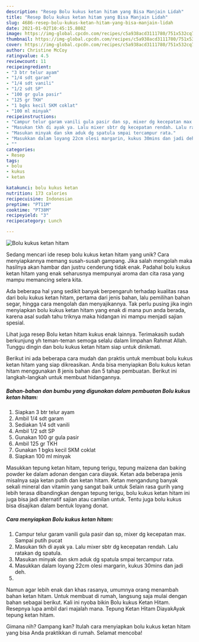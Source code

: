 ```yaml
---
description: "Resep Bolu kukus ketan hitam yang Bisa Manjain Lidah"
title: "Resep Bolu kukus ketan hitam yang Bisa Manjain Lidah"
slug: 4686-resep-bolu-kukus-ketan-hitam-yang-bisa-manjain-lidah
date: 2021-01-02T10:45:15.808Z
image: https://img-global.cpcdn.com/recipes/c5a938acd3111780/751x532cq70/bolu-kukus-ketan-hitam-foto-resep-utama.jpg
thumbnail: https://img-global.cpcdn.com/recipes/c5a938acd3111780/751x532cq70/bolu-kukus-ketan-hitam-foto-resep-utama.jpg
cover: https://img-global.cpcdn.com/recipes/c5a938acd3111780/751x532cq70/bolu-kukus-ketan-hitam-foto-resep-utama.jpg
author: Christine McCoy
ratingvalue: 4.5
reviewcount: 11
recipeingredient:
- "3 btr telur ayam"
- "1/4 sdt garam"
- "1/4 sdt vanili"
- "1/2 sdt SP"
- "100 gr gula pasir"
- "125 gr TKH"
- "1 bgks kecil SKM coklat"
- "100 ml minyak"
recipeinstructions:
- "Campur telur garam vanili gula pasir dan sp, mixer dg kecepatan max. Sampai putih pucat"
- "Masukan tkh di ayak ya. Lalu mixer sbtr dg kecepatan rendah. Lalu ratakan dg spatula."
- "Masukan minyak dan skm aduk dg spatula smpai tercampur rata."
- "Masukkan dalam loyang 22cm olesi margarin, kukus 30mins dan jadi deh."
- ""
categories:
- Resep
tags:
- bolu
- kukus
- ketan

katakunci: bolu kukus ketan 
nutrition: 173 calories
recipecuisine: Indonesian
preptime: "PT11M"
cooktime: "PT38M"
recipeyield: "3"
recipecategory: Lunch

---
```



![Bolu kukus ketan hitam](https://img-global.cpcdn.com/recipes/c5a938acd3111780/751x532cq70/bolu-kukus-ketan-hitam-foto-resep-utama.jpg)

Sedang mencari ide resep bolu kukus ketan hitam yang unik? Cara menyiapkannya memang susah-susah gampang. Jika salah mengolah maka hasilnya akan hambar dan justru cenderung tidak enak. Padahal bolu kukus ketan hitam yang enak seharusnya mempunyai aroma dan cita rasa yang mampu memancing selera kita.

Ada beberapa hal yang sedikit banyak berpengaruh terhadap kualitas rasa dari bolu kukus ketan hitam, pertama dari jenis bahan, lalu pemilihan bahan segar, hingga cara mengolah dan menyajikannya. Tak perlu pusing jika ingin menyiapkan bolu kukus ketan hitam yang enak di mana pun anda berada, karena asal sudah tahu triknya maka hidangan ini mampu menjadi sajian spesial.

Lihat juga resep Bolu ketan hitam kukus enak lainnya. Terimakasih sudah berkunjung yh teman-teman semoga selalu dalam limpahan Rahmat Allah. Tunggu dingin dan bolu kukus ketan hitam siap untuk dinikmati.


Berikut ini ada beberapa cara mudah dan praktis untuk membuat bolu kukus ketan hitam yang siap dikreasikan. Anda bisa menyiapkan Bolu kukus ketan hitam menggunakan 8 jenis bahan dan 5 tahap pembuatan. Berikut ini langkah-langkah untuk membuat hidangannya.

<!--inarticleads1-->

##### Bahan-bahan dan bumbu yang digunakan dalam pembuatan Bolu kukus ketan hitam:

1. Siapkan 3 btr telur ayam
1. Ambil 1/4 sdt garam
1. Sediakan 1/4 sdt vanili
1. Ambil 1/2 sdt SP
1. Gunakan 100 gr gula pasir
1. Ambil 125 gr TKH
1. Gunakan 1 bgks kecil SKM coklat
1. Siapkan 100 ml minyak


Masukkan tepung ketan hitam, tepung terigu, tepung maizena dan baking powder ke dalam adonan dengan cara diayak. Ketan ada beberapa jenis misalnya saja ketan putih dan ketan hitam. Ketan mengandung banyak sekali mineral dan vitamin yang sangat baik untuk Selain rasa gurih yang lebih terasa dibandingkan dengan tepung terigu, bolu kukus ketan hitam ini juga bisa jadi alternatif sajian atau camilan untuk. Tentu juga bolu kukus bisa disajikan dalam bentuk loyang donat. 

<!--inarticleads2-->

##### Cara menyiapkan Bolu kukus ketan hitam:

1. Campur telur garam vanili gula pasir dan sp, mixer dg kecepatan max. Sampai putih pucat
1. Masukan tkh di ayak ya. Lalu mixer sbtr dg kecepatan rendah. Lalu ratakan dg spatula.
1. Masukan minyak dan skm aduk dg spatula smpai tercampur rata.
1. Masukkan dalam loyang 22cm olesi margarin, kukus 30mins dan jadi deh.
1. 


Namun agar lebih enak dan khas rasanya, umumnya orang menambah bahan ketan hitam. Untuk membuat di rumah, langsung saja mulai dengan bahan sebagai berikut. Kali ini nyoba bikin Bolu kukus Ketan Hitam. Resepnya lupa ambil dari majalah mana. Tepung Ketan Hitam DiayakAyak tepung ketan hitam. 

Gimana nih? Gampang kan? Itulah cara menyiapkan bolu kukus ketan hitam yang bisa Anda praktikkan di rumah. Selamat mencoba!
